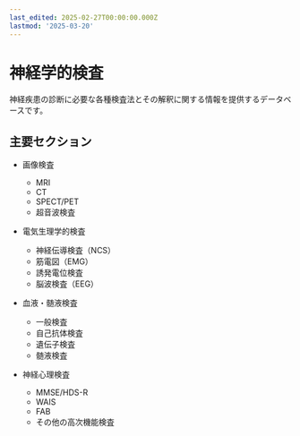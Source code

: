 ```yaml
---
last_edited: 2025-02-27T00:00:00.000Z
lastmod: '2025-03-20'
---
```






# 神経学的検査

神経疾患の診断に必要な各種検査法とその解釈に関する情報を提供するデータベースです。

## 主要セクション

- 画像検査
  - MRI
  - CT
  - SPECT/PET
  - 超音波検査

- 電気生理学的検査
  - 神経伝導検査（NCS）
  - 筋電図（EMG）
  - 誘発電位検査
  - 脳波検査（EEG）

- 血液・髄液検査
  - 一般検査
  - 自己抗体検査
  - 遺伝子検査
  - 髄液検査

- 神経心理検査
  - MMSE/HDS-R
  - WAIS
  - FAB
  - その他の高次機能検査 
